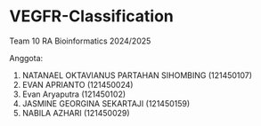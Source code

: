# VEGFR-Classification
Team 10 RA Bioinformatics 2024/2025

Anggota:
1. NATANAEL OKTAVIANUS PARTAHAN SIHOMBING (121450107) 
2. EVAN APRIANTO (121450024) 
3. Evan Aryaputra (121450102) 
4. JASMINE GEORGINA SEKARTAJI (121450159) 
5. NABILA AZHARI (121450029) 
